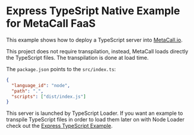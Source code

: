 # Express TypeSript Native Example for MetaCall FaaS

This example shows how to deploy a TypeScript server into [MetaCall.io](https://dashboard.metacall.io).

This project does not require transpilation, instead, MetaCall loads directly the TypeScript files. The transpilation is done at load time.

The `package.json` points to the `src/index.ts`:
```json
{
  "language_id": "node",
  "path": ".",
  "scripts": ["dist/index.js"]
}
```

This server is launched by TypeScript Loader. If you want an example to transpile TypeScript files in order to load them later on with Node Loader check out the [Express TypeScript Example](https://github.com/metacall/express-typescript-example.git).
